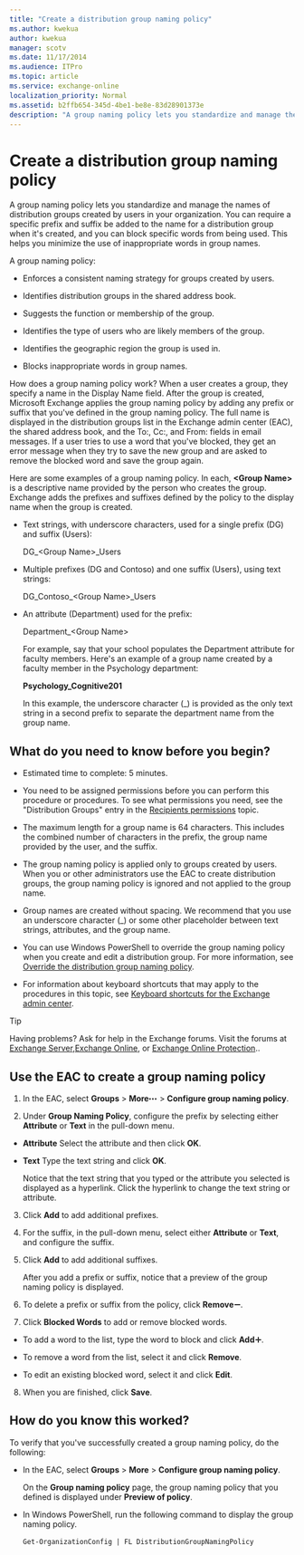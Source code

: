 ```yaml
---
title: "Create a distribution group naming policy"
ms.author: kwekua
author: kwekua
manager: scotv
ms.date: 11/17/2014
ms.audience: ITPro
ms.topic: article
ms.service: exchange-online
localization_priority: Normal
ms.assetid: b2ffb654-345d-4be1-be8e-83d28901373e
description: "A group naming policy lets you standardize and manage the names of distribution groups created by users in your organization. You can require a specific prefix and suffix be added to the name for a distribution group when it's created, and you can block specific words from being used. This helps you minimize the use of inappropriate words in group names."
---
```


# Create a distribution group naming policy

A group naming policy lets you standardize and manage the names of distribution groups created by users in your organization. You can require a specific prefix and suffix be added to the name for a distribution group when it's created, and you can block specific words from being used. This helps you minimize the use of inappropriate words in group names. 
  
A group naming policy:
  
- Enforces a consistent naming strategy for groups created by users.
    
- Identifies distribution groups in the shared address book.
    
- Suggests the function or membership of the group.
    
- Identifies the type of users who are likely members of the group.
    
- Identifies the geographic region the group is used in.
    
- Blocks inappropriate words in group names.
    
How does a group naming policy work? When a user creates a group, they specify a name in the Display Name field. After the group is created, Microsoft Exchange applies the group naming policy by adding any prefix or suffix that you've defined in the group naming policy. The full name is displayed in the distribution groups list in the Exchange admin center (EAC), the shared address book, and the To:, Cc:, and From: fields in email messages. If a user tries to use a word that you've blocked, they get an error message when they try to save the new group and are asked to remove the blocked word and save the group again.
  
Here are some examples of a group naming policy. In each, **\<Group Name\>** is a descriptive name provided by the person who creates the group. Exchange adds the prefixes and suffixes defined by the policy to the display name when the group is created. 
  
- Text strings, with underscore characters, used for a single prefix (DG) and suffix (Users):
    
    DG_\<Group Name\>_Users
    
- Multiple prefixes (DG and Contoso) and one suffix (Users), using text strings:
    
    DG_Contoso_\<Group Name\>_Users
    
- An attribute (Department) used for the prefix:
    
    Department_\<Group Name\>
    
    For example, say that your school populates the Department attribute for faculty members. Here's an example of a group name created by a faculty member in the Psychology department:
    
    **Psychology_Cognitive201**
    
    In this example, the underscore character (_) is provided as the only text string in a second prefix to separate the department name from the group name.
    
## What do you need to know before you begin?

- Estimated time to complete: 5 minutes.
    
- You need to be assigned permissions before you can perform this procedure or procedures. To see what permissions you need, see the "Distribution Groups" entry in the [Recipients permissions](https://technet.microsoft.com/library/5b690bcb-c6df-4511-90e1-08ca91f43b37.aspx) topic. 
    
- The maximum length for a group name is 64 characters. This includes the combined number of characters in the prefix, the group name provided by the user, and the suffix.
    
- The group naming policy is applied only to groups created by users. When you or other administrators use the EAC to create distribution groups, the group naming policy is ignored and not applied to the group name.
    
- Group names are created without spacing. We recommend that you use an underscore character (_) or some other placeholder between text strings, attributes, and the group name. 
    
- You can use Windows PowerShell to override the group naming policy when you create and edit a distribution group. For more information, see [Override the distribution group naming policy](override-group-naming-policy.md).
    
- For information about keyboard shortcuts that may apply to the procedures in this topic, see [Keyboard shortcuts for the Exchange admin center](../../accessibility/keyboard-shortcuts-in-admin-center.md).
    
> [!TIP]
> Having problems? Ask for help in the Exchange forums. Visit the forums at [Exchange Server](https://go.microsoft.com/fwlink/p/?linkId=60612),[Exchange Online](https://go.microsoft.com/fwlink/p/?linkId=267542), or [Exchange Online Protection](https://go.microsoft.com/fwlink/p/?linkId=285351).. 
  
## Use the EAC to create a group naming policy

1. In the EAC, select **Groups** \> **More**![More Options Icon](../../media/ITPro_EAC_MoreOptionsIcon.gif) \> **Configure group naming policy**.
    
2. Under **Group Naming Policy**, configure the prefix by selecting either **Attribute** or **Text** in the pull-down menu. 
    
  - **Attribute** Select the attribute and then click **OK**.
    
  - **Text** Type the text string and click **OK**. 
    
    Notice that the text string that you typed or the attribute you selected is displayed as a hyperlink. Click the hyperlink to change the text string or attribute.
    
3. Click **Add** to add additional prefixes. 
    
4. For the suffix, in the pull-down menu, select either **Attribute** or **Text**, and configure the suffix.
    
5. Click **Add** to add additional suffixes. 
    
    After you add a prefix or suffix, notice that a preview of the group naming policy is displayed.
    
6. To delete a prefix or suffix from the policy, click **Remove**![Remove icon](../../media/ITPro_EAC_RemoveIcon.gif).
    
7. Click **Blocked Words** to add or remove blocked words. 
    
  - To add a word to the list, type the word to block and click **Add**![Add Icon](../../media/ITPro_EAC_AddIcon.gif).
    
  - To remove a word from the list, select it and click **Remove**.
    
  - To edit an existing blocked word, select it and click **Edit**.
    
8. When you are finished, click **Save**.
    
## How do you know this worked?

To verify that you've successfully created a group naming policy, do the following:
  
- In the EAC, select **Groups** \> **More** \> **Configure group naming policy**.
    
    On the **Group naming policy** page, the group naming policy that you defined is displayed under **Preview of policy**.
    
- In Windows PowerShell, run the following command to display the group naming policy.
    
  ```
  Get-OrganizationConfig | FL DistributionGroupNamingPolicy
  ```


